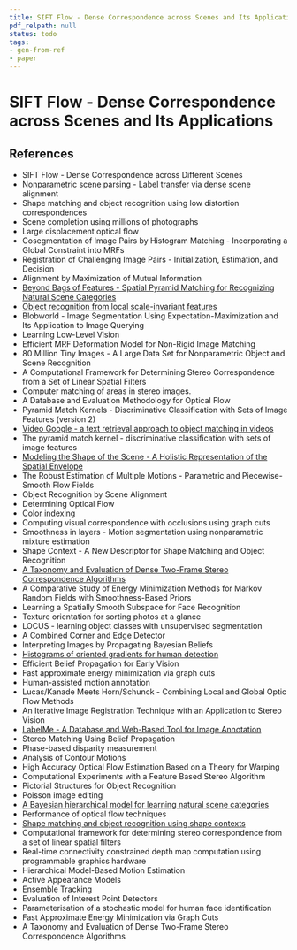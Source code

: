 ```yaml
---
title: SIFT Flow - Dense Correspondence across Scenes and Its Applications
pdf_relpath: null
status: todo
tags:
- gen-from-ref
- paper
---
```


# SIFT Flow - Dense Correspondence across Scenes and Its Applications

## References

- SIFT Flow - Dense Correspondence across Different Scenes
- Nonparametric scene parsing - Label transfer via dense scene alignment
- Shape matching and object recognition using low distortion correspondences
- Scene completion using millions of photographs
- Large displacement optical flow
- Cosegmentation of Image Pairs by Histogram Matching - Incorporating a Global Constraint into MRFs
- Registration of Challenging Image Pairs - Initialization, Estimation, and Decision
- Alignment by Maximization of Mutual Information
- [Beyond Bags of Features - Spatial Pyramid Matching for Recognizing Natural Scene Categories](./beyond-bags-of-features-spatial-pyramid-matching-for-recognizing-natural-scene-categories.md)
- [Object recognition from local scale-invariant features](./object-recognition-from-local-scale-invariant-features.md)
- Blobworld - Image Segmentation Using Expectation-Maximization and Its Application to Image Querying
- Learning Low-Level Vision
- Efficient MRF Deformation Model for Non-Rigid Image Matching
- 80 Million Tiny Images - A Large Data Set for Nonparametric Object and Scene Recognition
- A Computational Framework for Determining Stereo Correspondence from a Set of Linear Spatial Filters
- Computer matching of areas in stereo images.
- A Database and Evaluation Methodology for Optical Flow
- Pyramid Match Kernels - Discriminative Classification with Sets of Image Features (version 2)
- [Video Google - a text retrieval approach to object matching in videos](./video-google-a-text-retrieval-approach-to-object-matching-in-videos.md)
- The pyramid match kernel - discriminative classification with sets of image features
- [Modeling the Shape of the Scene - A Holistic Representation of the Spatial Envelope](./modeling-the-shape-of-the-scene-a-holistic-representation-of-the-spatial-envelope.md)
- The Robust Estimation of Multiple Motions - Parametric and Piecewise-Smooth Flow Fields
- Object Recognition by Scene Alignment
- Determining Optical Flow
- [Color indexing](./color-indexing.md)
- Computing visual correspondence with occlusions using graph cuts
- Smoothness in layers - Motion segmentation using nonparametric mixture estimation
- Shape Context - A New Descriptor for Shape Matching and Object Recognition
- [A Taxonomy and Evaluation of Dense Two-Frame Stereo Correspondence Algorithms](./a-taxonomy-and-evaluation-of-dense-two-frame-stereo-correspondence-algorithms.md)
- A Comparative Study of Energy Minimization Methods for Markov Random Fields with Smoothness-Based Priors
- Learning a Spatially Smooth Subspace for Face Recognition
- Texture orientation for sorting photos at a glance
- LOCUS - learning object classes with unsupervised segmentation
- A Combined Corner and Edge Detector
- Interpreting Images by Propagating Bayesian Beliefs
- [Histograms of oriented gradients for human detection](./histograms-of-oriented-gradients-for-human-detection.md)
- Efficient Belief Propagation for Early Vision
- Fast approximate energy minimization via graph cuts
- Human-assisted motion annotation
- Lucas/Kanade Meets Horn/Schunck - Combining Local and Global Optic Flow Methods
- An Iterative Image Registration Technique with an Application to Stereo Vision
- [LabelMe - A Database and Web-Based Tool for Image Annotation](./labelme-a-database-and-web-based-tool-for-image-annotation.md)
- Stereo Matching Using Belief Propagation
- Phase-based disparity measurement
- Analysis of Contour Motions
- High Accuracy Optical Flow Estimation Based on a Theory for Warping
- Computational Experiments with a Feature Based Stereo Algorithm
- Pictorial Structures for Object Recognition
- Poisson image editing
- [A Bayesian hierarchical model for learning natural scene categories](./a-bayesian-hierarchical-model-for-learning-natural-scene-categories.md)
- Performance of optical flow techniques
- [Shape matching and object recognition using shape contexts](./shape-matching-and-object-recognition-using-shape-contexts.md)
- Computational framework for determining stereo correspondence from a set of linear spatial filters
- Real-time connectivity constrained depth map computation using programmable graphics hardware
- Hierarchical Model-Based Motion Estimation
- Active Appearance Models
- Ensemble Tracking
- Evaluation of Interest Point Detectors
- Parameterisation of a stochastic model for human face identification
- Fast Approximate Energy Minimization via Graph Cuts
- A Taxonomy and Evaluation of Dense Two-Frame Stereo Correspondence Algorithms
